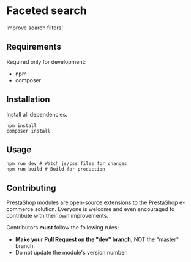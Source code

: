 # Faceted search

Improve search filters!

## Requirements

Required only for development:

- npm
- composer

## Installation

Install all dependencies.
```
npm install
composer install
```

## Usage

```
npm run dev # Watch js/css files for changes
npm run build # Build for production
```

## Contributing

PrestaShop modules are open-source extensions to the PrestaShop e-commerce solution. Everyone is welcome and even encouraged to contribute with their own improvements.

Contributors **must** follow the following rules:

* **Make your Pull Request on the "dev" branch**, NOT the "master" branch.
* Do not update the module's version number.

